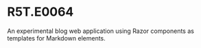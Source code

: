 # R5T.E0064
An experimental blog web application using Razor components as templates for Markdown elements.